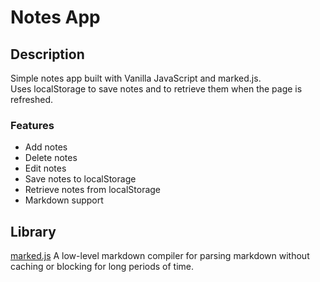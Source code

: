 # Notes App

## Description
Simple notes app built with Vanilla JavaScript and marked.js.  
Uses localStorage to save notes and to retrieve them when the page is refreshed.

### Features
- Add notes
- Delete notes
- Edit notes
- Save notes to localStorage
- Retrieve notes from localStorage
- Markdown support

## Library
[marked.js](https://marked.js.org/)
A low-level markdown compiler for parsing markdown without caching or blocking for long periods of time.




